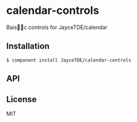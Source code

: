 
# calendar-controls

  Baisc controls for JayceTDE/calendar

## Installation

    $ component install JayceTDE/calendar-controls

## API

   

## License

  MIT
